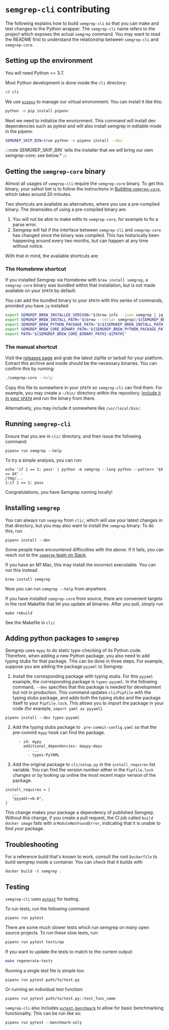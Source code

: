 # `semgrep-cli` contributing


The following explains how to build `semgrep-cli` so that you can make and test changes to the Python wrapper.
The `semgrep-cli` name refers to the project which exposes the actual `semgrep` command.
You may want to read the README first to understand the relationship between `semgrep-cli` and `semgrep-core`.
## Setting up the environment

You will need Python >= 3.7.

Most Python development is done inside the `cli` directory:

```bash
cd cli
```

We use [`pipenv`](https://github.com/pypa/pipenv) to manage our virtual environment.
You can install it like this:

```bash
python -m pip install pipenv
```

Next we need to initialize the environment.
This command will install dev dependencies such as pytest and will also install semgrep in editable mode in the pipenv.

```bash
SEMGREP_SKIP_BIN=true python -m pipenv install --dev
```

:::note
SEMGREP_SKIP_BIN` tells the installer that we will bring our own semgrep-core; see below.*
:::

## Getting the `semgrep-core` binary

Almost all usages of `semgrep-cli` require the `semgrep-core` binary.
To get this binary,
your safest bet is to follow the instructions in [Building `semgrep-core`](semgrep-core-contributing.md#building-semgrep-core),
which takes around 20 minutes.

Two shortcuts are available as alternatives,
where you use a pre-compiled binary.
The downsides of using a pre-compiled binary are:

1. You will not be able to make edits to `semgrep-core`,
   for example to fix a parse error.
2. Semgrep will fail if the interface between `semgrep-cli` and `semgrep-core` has changed
   since the binary was compiled.
   This has historically been happening around every two months,
   but can happen at any time without notice.

With that in mind, the available shortcuts are:
### The Homebrew shortcut

If you installed Semgrep via Homebrew with `brew install semgrep`,
a `semgrep-core` binary was bundled within that installation,
but is not made available on your `$PATH` by default.

You can add the bundled binary to your `$PATH` with this series of commands,
provided you have `jq` installed:

```bash
export SEMGREP_BREW_INSTALLED_VERSION="$(brew info --json semgrep | jq '.[0].installed[0].version' -r)"
export SEMGREP_BREW_INSTALL_PATH="$(brew --cellar semgrep)/${SEMGREP_BREW_INSTALLED_VERSION}"
export SEMGREP_BREW_PYTHON_PACKAGE_PATH="$(${SEMGREP_BREW_INSTALL_PATH}/libexec/bin/python -m pip list -v | grep '^semgrep\b' | awk '{ print $3 }')"
export SEMGREP_BREW_CORE_BINARY_PATH="${SEMGREP_BREW_PYTHON_PACKAGE_PATH}/semgrep/bin"
export PATH="${SEMGREP_BREW_CORE_BINARY_PATH}:${PATH}"
```

### The manual shortcut

Visit the [releases page](https://github.com/returntocorp/semgrep/releases)
and grab the latest zipfile or tarball for your platform. Extract this archive
and inside should be the necessary binaries. You can confirm this by running:

```bash
./semgrep-core --help
```

Copy this file to somewhere in your `$PATH` so `semgrep-cli` can find them. For
example, you may create a `~/bin/` directory within the repository. [Include it in your `$PATH`](https://unix.stackexchange.com/questions/26047/how-to-correctly-add-a-path-to-path)
and run the binary from there.

Alternatively, you may include it somewhere like `/usr/local/bin/`.

## Running `semgrep-cli`

Ensure that you are in `cli/` directory, and then issue the following command:

```
pipenv run semgrep --help
```

To try a simple analysis, you can run:

```
echo 'if 1 == 1: pass' | python -m semgrep --lang python --pattern '$X == $X' -
/tmp/...
1:if 1 == 1: pass
```

Congratulations, you have Semgrep running locally!

## Installing `semgrep`

You can always run `semgrep` from `cli/`, which will use your latest changes in that directory, but you may also want to install the `semgrep` binary. To do this, run

```
pipenv install --dev
```

Some people have encountered difficulties with the above. If it fails, you can reach out to the [`semgrep` team on Slack](https://r2c.dev/slack).

If you have an M1 Mac, this may install the incorrect executable. You can run this instead
```
brew install semgrep
```

Now you can run `semgrep --help` from anywhere.

If you have installed `semgrep-core` from source, there are convenient targets in the root Makefile that let you update all binaries. After you pull, simply run

```
make rebuild
```

See the Makefile in `cli/`

## Adding python packages to `semgrep`

Semgrep uses `mypy` to do static type-checking of its Python code. Therefore, when adding a new Python package, you also need to add typing stubs for that package. This can be done in three steps. For example, suppose you are adding the package `pyyaml` to Semgrep.

1. Install the corresponding package with typing stubs. For this `pyyaml` example, the corresponding package is `types-pyyaml`. In the following command, `--dev` specifies that this package is needed for development but not in production. This command updates `cli/Pipfile` with the typing stubs package, and adds both the typing stubs and the package itself to your `Pipfile.lock`. This allows you to import the package in your code (for example, `import yaml as pyyaml`).
```
pipenv install --dev types-pyyaml
```
2. Add the typing stubs package to `.pre-commit-config.yaml` so that the pre-commit `mypy` hook can find the package.
```
      - id: mypy
        additional_dependencies: &mypy-deps
          - ...
          - types-PyYAML
```
3. Add the original package to `cli/setup.py` in the `install_requires` list variable. You can find the version number either in the `Pipfile.lock` changes or by looking up online the most recent major version of the package.

```
install_requires = [
   ...
   "pyyaml~=6.0",
]
```

This change makes your package a dependency of published Semgrep. Without this change, if you create a pull request, the CI job called `build docker image` fails with a `ModuleNotFoundError`, indicating that it is unable to find your package.

## Troubleshooting

For a reference build that's known to work, consult the root `Dockerfile`
to build semgrep inside a container. You can check that it builds with

```
docker build -t semgrep .
```

## Testing

`semgrep-cli` uses [`pytest`](https://docs.pytest.org/en/latest/) for testing.

To run tests, run the following command:

```
pipenv run pytest
```

There are some much slower tests which run semgrep on many open source projects. To run these slow tests, run:

```sh
pipenv run pytest tests/qa
```

If you want to update the tests to match to the current output:
```sh
make regenerate-tests
```

Running a single test file is simple too:

```
pipenv run pytest path/to/test.py
```

Or running an individual test function:

```
pipenv run pytest path/to/test.py::test_func_name
```

`semgrep-cli` also includes [`pytest-benchmark`](https://pytest-benchmark.readthedocs.io/en/latest/)
to allow for basic benchmarking functionality. This can be run like so:

```
pipenv run pytest --benchmark-only
```
